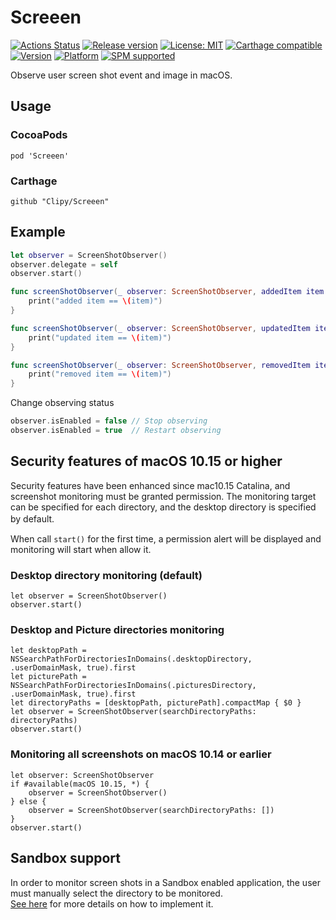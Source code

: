 # Screeen
[![Actions Status](https://github.com/Clipy/Screeen/workflows/Xcode-Build/badge.svg)](https://github.com/Clipy/Screeen/actions)
[![Release version](https://img.shields.io/github/release/Clipy/Screeen.svg)](https://github.com/Clipy/Screeen/releases/latest)
[![License: MIT](https://img.shields.io/github/license/Clipy/Screeen.svg)](https://github.com/Clipy/Screeen/blob/master/LICENSE)
[![Carthage compatible](https://img.shields.io/badge/Carthage-compatible-4BC51D.svg?style=flat)](https://github.com/Carthage/Carthage)
[![Version](https://img.shields.io/cocoapods/v/Screeen.svg)](http://cocoadocs.org/docsets/Screeen)
[![Platform](https://img.shields.io/cocoapods/p/Screeen.svg)](http://cocoadocs.org/docsets/Screeen)
[![SPM supported](https://img.shields.io/badge/SPM-supported-DE5C43.svg?style=flat)](https://swift.org/package-manager)

Observe user screen shot event and image in macOS.

## Usage
### CocoaPods
```
pod 'Screeen'
```

### Carthage
```
github "Clipy/Screeen"
```

## Example
```swift
let observer = ScreenShotObserver()
observer.delegate = self
observer.start()
```

```swift
func screenShotObserver(_ observer: ScreenShotObserver, addedItem item: NSMetadataItem) {
    print("added item == \(item)")
}

func screenShotObserver(_ observer: ScreenShotObserver, updatedItem item: NSMetadataItem) {
    print("updated item == \(item)")
}

func screenShotObserver(_ observer: ScreenShotObserver, removedItem item: NSMetadataItem) {
    print("removed item == \(item)")
}
```

Change observing status
```swift
observer.isEnabled = false // Stop observing
observer.isEnabled = true  // Restart observing
```

## Security features of macOS 10.15 or higher
Security features have been enhanced since mac10.15 Catalina, and screenshot monitoring must be granted permission. The monitoring target can be specified for each directory, and the desktop directory is specified by default.　

When call `start()` for the first time, a permission alert will be displayed and monitoring will start when allow it.

### Desktop directory monitoring (default)
```
let observer = ScreenShotObserver()
observer.start()
```

### Desktop and Picture directories monitoring
```
let desktopPath = NSSearchPathForDirectoriesInDomains(.desktopDirectory, .userDomainMask, true).first
let picturePath = NSSearchPathForDirectoriesInDomains(.picturesDirectory, .userDomainMask, true).first
let directoryPaths = [desktopPath, picturePath].compactMap { $0 }
let observer = ScreenShotObserver(searchDirectoryPaths: directoryPaths)
observer.start()
```

### Monitoring all screenshots on macOS 10.14 or earlier
```
let observer: ScreenShotObserver
if #available(macOS 10.15, *) {
    observer = ScreenShotObserver()
} else {
    observer = ScreenShotObserver(searchDirectoryPaths: [])
}
observer.start()
```

## Sandbox support
In order to monitor screen shots in a Sandbox enabled application, the user must manually select the directory to be monitored.  
[See here](./Documentation/SANDBOX.md) for more details on how to implement it.
